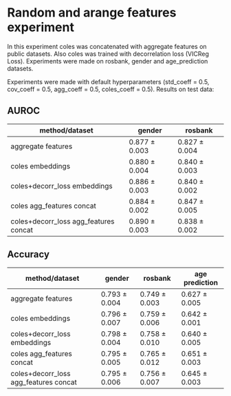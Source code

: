 # Random and arange features experiment

In this experiment coles was concatenated with aggregate features on public datasets. Also coles was trained with decorrelation loss (VICReg Loss). Experiments were made on rosbank, gender and age_prediction datasets. 


Experiments were made with default hyperparameters (std_coeff = 0.5, cov_coeff = 0.5, agg_coeff = 0.5, coles_coeff = 0.5). Results on test data: 


## AUROC 

| method/dataset                             | gender         | rosbank         | 
| ------------------------------------------ | -------------- | --------------- | 
|  aggregate features                        |  0.877 ± 0.003 |  0.827 ± 0.004  |
|  coles embeddings                          |  0.880 ± 0.004 |  0.840 ± 0.003  |
|  coles+decorr_loss embeddings              |  0.886 ± 0.003 |  0.840 ± 0.002  | 
|  coles agg_features concat                 |  0.884 ± 0.002 |  0.847 ± 0.005  | 
|  coles+decorr_loss agg_features concat     |  0.890 ± 0.003 |  0.838 ± 0.002  | 

## Accuracy 

| method/dataset                             | gender         | rosbank         | age prediction | 
| ------------------------------------------ | -------------- | --------------- | -------------- |
|  aggregate features                        |  0.793 ± 0.004 |  0.749 ± 0.003  | 0.627 ± 0.005  |
|  coles embeddings                          |  0.796 ± 0.007 |  0.759 ± 0.006  | 0.642 ± 0.001  |
|  coles+decorr_loss embeddings              |  0.798 ± 0.004 |  0.758 ± 0.010  | 0.640 ± 0.005  |
|  coles agg_features concat                 |  0.795 ± 0.005 |  0.765 ± 0.012  | 0.651 ± 0.003  |
|  coles+decorr_loss agg_features concat     |  0.795 ± 0.006 |  0.756 ± 0.007  | 0.645 ± 0.003  |